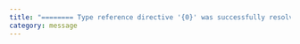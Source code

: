 ```yaml
---
title: "======== Type reference directive '{0}' was successfully resolved to '{1}', primary: {2}. ========"
category: message
---
```

